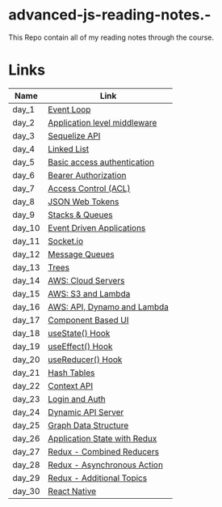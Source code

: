 # advanced-js-reading-notes.-

This Repo contain all of my reading notes through the course.

# Links

|  Name  |   Link |
|--- |--- |
|   day_1  |   [Event Loop](https://mujahedyousef.github.io/advanced-js-reading-notes.-/day_1/day_1.html)|
|  day_2   |   [Application level middleware](https://mujahedyousef.github.io/advanced-js-reading-notes.-/day_2/day_2.html)|
|  day_3   |   [Sequelize API](https://mujahedyousef.github.io/advanced-js-reading-notes.-/day_3/day_3.html)|
|   day_4  |   [Linked List](https://mujahedyousef.github.io/advanced-js-reading-notes.-/day_4/day_4.html)|
|   day_5  |   [Basic access authentication](https://mujahedyousef.github.io/advanced-js-reading-notes.-/day_5/class6.html)|
|   day_6  |   [Bearer Authorization](https://mujahedyousef.github.io/advanced-js-reading-notes.-/day_6/day_6.html)|
|   day_7  |   [Access Control (ACL)](https://mujahedyousef.github.io/advanced-js-reading-notes.-/day_7/class_7.html)|
|   day_8  |   [JSON Web Tokens](https://mujahedyousef.github.io/advanced-js-reading-notes.-/day_8/class_8.html)|
|   day_9  |   [Stacks & Queues](https://mujahedyousef.github.io/advanced-js-reading-notes.-/day_9/class_9.html)|
|   day_10 |   [Event Driven Applications](https://mujahedyousef.github.io/advanced-js-reading-notes.-/day_10/class_10.html)|
|   day_11 |   [Socket.io](https://mujahedyousef.github.io/advanced-js-reading-notes.-/day_11/class_11.html)|
|   day_12 |   [Message Queues](https://mujahedyousef.github.io/advanced-js-reading-notes.-/day_12/class_12.html)|
|   day_13 |   [Trees](https://mujahedyousef.github.io/advanced-js-reading-notes.-/day_13/class_13.html)|
|   day_14 |   [AWS: Cloud Servers](https://mujahedyousef.github.io/advanced-js-reading-notes.-/day_14/class_14.html)|
|   day_15 |   [AWS: S3 and Lambda](https://mujahedyousef.github.io/advanced-js-reading-notes.-/day_15/class_15.html)|
|   day_16 |   [AWS: API, Dynamo and Lambda](https://mujahedyousef.github.io/advanced-js-reading-notes.-/day_16/class_16.html)|
|   day_17 |   [Component Based UI](https://mujahedyousef.github.io/advanced-js-reading-notes.-/day_17/class_17.html)|
|   day_18 |   [useState() Hook](https://mujahedyousef.github.io/advanced-js-reading-notes.-/day_18/class_18.html)|
|   day_19 |   [useEffect() Hook](https://mujahedyousef.github.io/advanced-js-reading-notes.-/day_19/class_19.html)|
|   day_20 |   [useReducer() Hook](https://mujahedyousef.github.io/advanced-js-reading-notes.-/day_20/class_20.html)|
|   day_21 |   [Hash Tables](https://mujahedyousef.github.io/advanced-js-reading-notes.-/day_21/class_21.html)|
|   day_22 |   [Context API](https://mujahedyousef.github.io/advanced-js-reading-notes.-/day_22/class_22.html)|
|   day_23 |   [Login and Auth](https://mujahedyousef.github.io/advanced-js-reading-notes.-/day_23/class_23.html)|
|   day_24 |   [Dynamic API Server](https://mujahedyousef.github.io/advanced-js-reading-notes.-/day_24/class_24.html)|
|   day_25 |   [Graph Data Structure](https://mujahedyousef.github.io/advanced-js-reading-notes.-/day_25/class_25.html)|
|   day_26 |   [Application State with Redux](https://mujahedyousef.github.io/advanced-js-reading-notes.-/day_26/class_26.html)|
|   day_27 |   [Redux - Combined Reducers](https://mujahedyousef.github.io/advanced-js-reading-notes.-/day_27/class_27.html)|
|   day_28|   [Redux - Asynchronous Action](https://mujahedyousef.github.io/advanced-js-reading-notes.-/day_28/class_28.html)|
|   day_29|   [Redux - Additional Topics](https://mujahedyousef.github.io/advanced-js-reading-notes.-/day_29/class_29.html)|
|   day_30|   [React Native](https://mujahedyousef.github.io/advanced-js-reading-notes.-/day_30/class_30.html)|